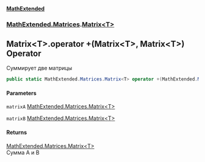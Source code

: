 #### [MathExtended](index.md 'index')
### [MathExtended.Matrices](MathExtended_Matrices.md 'MathExtended.Matrices').[Matrix&lt;T&gt;](MathExtended_Matrices_Matrix_T_.md 'MathExtended.Matrices.Matrix&lt;T&gt;')
## Matrix&lt;T&gt;.operator +(Matrix&lt;T&gt;, Matrix&lt;T&gt;) Operator
Суммирует две матрицы  
```csharp
public static MathExtended.Matrices.Matrix<T> operator +(MathExtended.Matrices.Matrix<T> matrixA, MathExtended.Matrices.Matrix<T> matrixB);
```
#### Parameters
<a name='MathExtended_Matrices_Matrix_T__op_Addition(MathExtended_Matrices_Matrix_T__MathExtended_Matrices_Matrix_T_)_matrixA'></a>
`matrixA` [MathExtended.Matrices.Matrix&lt;](MathExtended_Matrices_Matrix_T_.md 'MathExtended.Matrices.Matrix&lt;T&gt;')[T](MathExtended_Matrices_Matrix_T_.md#MathExtended_Matrices_Matrix_T__T 'MathExtended.Matrices.Matrix&lt;T&gt;.T')[&gt;](MathExtended_Matrices_Matrix_T_.md 'MathExtended.Matrices.Matrix&lt;T&gt;')  
  
<a name='MathExtended_Matrices_Matrix_T__op_Addition(MathExtended_Matrices_Matrix_T__MathExtended_Matrices_Matrix_T_)_matrixB'></a>
`matrixB` [MathExtended.Matrices.Matrix&lt;](MathExtended_Matrices_Matrix_T_.md 'MathExtended.Matrices.Matrix&lt;T&gt;')[T](MathExtended_Matrices_Matrix_T_.md#MathExtended_Matrices_Matrix_T__T 'MathExtended.Matrices.Matrix&lt;T&gt;.T')[&gt;](MathExtended_Matrices_Matrix_T_.md 'MathExtended.Matrices.Matrix&lt;T&gt;')  
  
#### Returns
[MathExtended.Matrices.Matrix&lt;](MathExtended_Matrices_Matrix_T_.md 'MathExtended.Matrices.Matrix&lt;T&gt;')[T](MathExtended_Matrices_Matrix_T_.md#MathExtended_Matrices_Matrix_T__T 'MathExtended.Matrices.Matrix&lt;T&gt;.T')[&gt;](MathExtended_Matrices_Matrix_T_.md 'MathExtended.Matrices.Matrix&lt;T&gt;')  
Сумма A и B
